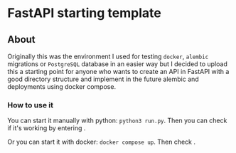 # FastAPI starting template

## About

Originally this was the environment I used for testing `docker`, `alembic` migrations or `PostgreSQL` database in an easier way but I decided to upload this a starting point for anyone who wants to create an API in FastAPI with a good directory structure and implement in the future alembic and deployments using docker compose.

### How to use it

You can start it manually with python: `python3 run.py`. Then you can check if it's working by entering [](http://localhost:8000/docs).

Or you can start it with docker: `docker compose up`. Then check [](http://localhost:8008/docs).
